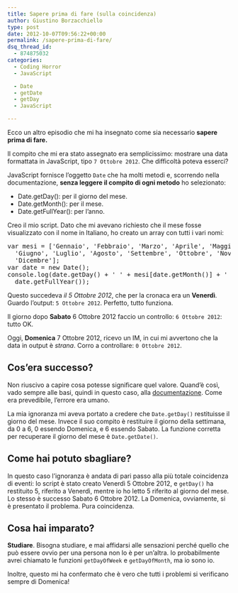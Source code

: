 ```yaml
---
title: Sapere prima di fare (sulla coincidenza)
author: Giustino Borzacchiello
type: post
date: 2012-10-07T09:56:22+00:00
permalink: /sapere-prima-di-fare/
dsq_thread_id:
  - 874875032
categories:
  - Coding Horror
  - JavaScript

  - Date
  - getDate
  - getDay
  - JavaScript

---
```

Ecco un altro episodio che mi ha insegnato come sia necessario **sapere prima di fare.**

Il compito che mi era stato assegnato era semplicissimo: mostrare una data formattata in JavaScript, tipo `7 Ottobre 2012`. Che difficoltà poteva esserci?

<!--more-->

JavaScript fornisce l&#8217;oggetto `Date` che ha molti metodi e, scorrendo nella documentazione, **senza leggere il compito di ogni metodo** ho selezionato:

  * Date.getDay(): per il giorno del mese.
  * Date.getMonth(): per il mese.
  * Date.getFullYear(): per l&#8217;anno.

Creo il mio script. Dato che mi avevano richiesto che il mese fosse visualizzato con il nome in Italiano, ho creato un array con tutti i vari nomi:

<pre class="prettyprint">var mesi = ['Gennaio', 'Febbraio', 'Marzo', 'Aprile', 'Maggio', 
  'Giugno', 'Luglio', 'Agosto', 'Settembre', 'Ottobre', 'Novembre', 
  'Dicembre'];
var date = new Date();
console.log(date.getDay() + ' ' + mesi[date.getMonth()] + ' ' + 
  date.getFullYear());
</pre>

Questo succedeva _il 5 Ottobre 2012_, che per la cronaca era un **Venerdì**. Guardo l&#8217;output: `5 Ottobre 2012`. Perfetto, tutto funziona.

Il giorno dopo **Sabato** 6 Ottobre 2012 faccio un controllo: `6 Ottobre 2012`: tutto OK.

Oggi, **Domenica** 7 Ottobre 2012, ricevo un IM, in cui mi avvertono che la data in output è _strana_. Corro a controllare: `0 Ottobre 2012`.

## Cos&#8217;era successo?

Non riuscivo a capire cosa potesse significare quel valore. Quand&#8217;è così, vado sempre alle basi, quindi in questo caso, alla [documentazione][1]. Come era prevedibile, l&#8217;errore era umano.

La mia ignoranza mi aveva portato a credere che `Date.getDay()` restituisse il giorno del mese. Invece il suo compito è restituire il giorno della settimana, da 0 a 6, 0 essendo Domenica, e 6 essendo Sabato. La funzione corretta per recuperare il giorno del mese è `Date.getDate()`.

## Come hai potuto sbagliare?

In questo caso l&#8217;ignoranza è andata di pari passo alla più totale coincidenza di eventi: lo script è stato creato Venerdì 5 Ottobre 2012, e `getDay()` ha restituito 5, riferito a Venerdì, mentre io ho letto 5 riferito al giorno del mese. Lo stesso è successo Sabato 6 Ottobre 2012. La Domenica, ovviamente, si è presentato il problema. Pura coincidenza.

## Cosa hai imparato?

**Studiare**. Bisogna studiare, e mai affidarsi alle sensazioni perché quello che può essere ovvio per una persona non lo è per un&#8217;altra. Io probabilmente avrei chiamato le funzioni `getDayOfWeek` e `getDayOfMonth`, ma io sono io.

Inoltre, questo mi ha confermato che è vero che tutti i problemi si verificano sempre di Domenica!

 [1]: https://developer.mozilla.org/en-US/docs/JavaScript/Reference/Global_Objects/Date